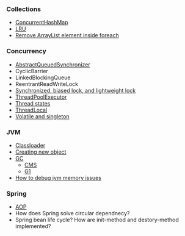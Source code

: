 ### Collections
* [ConcurrentHashMap](https://george24601.github.io/2019/01/07/concurrent-hashmap.html)
* [LRU](LRU.java)
* [Remove ArrayList element inside foreach](http://george24601.github.io/2019/11/20/remove.html)

### Concurrency
* [AbstractQueuedSynchronizer](https://george24601.github.io/2019/10/08/aqs.html)
* CyclicBarrier
* LinkedBlockingQueue
* ReentrantReadWriteLock
* [Synchronized, biased lock, and lightweight lock](https://george24601.github.io/2018/12/23/synchronized.html)
* [ThreadPoolExecutor](https://george24601.github.io/2019/01/30/thread-pool.html)
* [Thread states](https://george24601.github.io/2019/10/06/thread-state.html)
* [ThreadLocal](https://george24601.github.io/2019/10/07/threadlocal.html)
* [Volatile and singleton](https://george24601.github.io/2019/11/18/volatile.html)

### JVM
* [Classloader](https://george24601.github.io/2018/12/23/class-loading.html)
* [Creating new object](https://george24601.github.io/2019/11/01/jvm-new-obj.html)
* [GC](https://george24601.github.io/2018/11/27/jvm-gc.html)
  * [CMS](https://george24601.github.io/2019/01/28/cms.html)
  * [G1](https://george24601.github.io/2019/01/03/g1-gc.html)
* [How to debug jvm memory issues](https://george24601.github.io/2019/10/10/oom.html)

### Spring
* [AOP](https://george24601.github.io/2019/10/04/spring-aop.html)
* How does Spring solve circular dependnecy?
* Spring bean life cycle? How are init-method and destory-method implemented?
